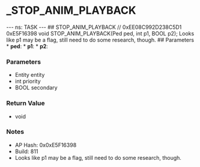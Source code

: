 # _STOP_ANIM_PLAYBACK

--- ns: TASK --- ## STOP_ANIM_PLAYBACK  // 0xEE08C992D238C5D1 0xE5F16398 void STOP_ANIM_PLAYBACK(Ped ped, int p1, BOOL p2);  Looks like p1 may be a flag, still need to do some research, though.  ## Parameters * **ped**: * **p1**: * **p2**:

### Parameters
* Entity entity
* int priority
* BOOL secondary

### Return Value
* void

### Notes
* AP Hash: 0x0xE5F16398
* Build: 811
* Looks like p1 may be a flag, still need to do some research, though.

